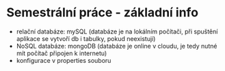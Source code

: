 # Semestrální práce - základní info

- relační databáze: mySQL (databáze je na lokálním počítači, při spuštění aplikace se vytvoří db i tabulky, pokud neexistují)
- NoSQL databáze: mongoDB (databáze je online v cloudu, je tedy nutné mít počítač připojen k internetu)
- konfigurace v properties souboru
